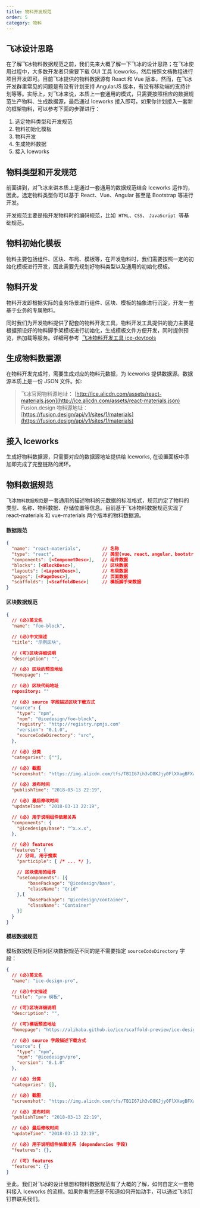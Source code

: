 ```yaml
---
title: 物料开发规范
order: 5
category: 物料
---
```


## 飞冰设计思路

在了解飞冰物料数据规范之前，我们先来大概了解一下飞冰的设计思路；在飞冰使用过程中，大多数开发者只需要下载 GUI 工具 Iceworks，然后按照文档教程进行项目开发即可。目前飞冰提供的物料数据源有 React 和 Vue 版本，然而，在飞冰开发群里常见的问题是有没有计划支持 AngularJS 版本，有没有移动端的支持计划等等。实际上，对飞冰来说，本质上一套通用的模式，只需要按照相应的数据规范生产物料、生成数据源，最后通过 Iceworks 接入即可。如果你计划接入一套新的框架物料，可以参考下面的步骤进行：

1. 选定物料类型和开发规范
2. 物料初始化模板
3. 物料开发
4. 生成物料数据
5. 接入 Iceworks

## 物料类型和开发规范

前面讲到，对飞冰来讲本质上是通过一套通用的数据规范结合 Iceworks 运作的，因此，选定物料类型你可以基于 React、Vue、Angular 甚至是 Bootstrap 等进行开发。

开发规范主要是指开发物料时的编码规范，比如  `HTML`、`CSS`、 `JavaScript`  等基础规范。

## 物料初始化模板

物料主要包括组件、区块、布局、模板等，在开发物料时，我们需要按照一定的初始化模板进行开发，因此需要先规划好物料类型以及通用的初始化模板。

## 物料开发

物料开发即根据实际的业务场景进行组件、区块、模板的抽象进行沉淀，开发一套基于业务的专属物料。

同时我们为开发物料提供了配套的物料开发工具，物料开发工具提供的能力主要是根据预设好的物料脚手架模板进行初始化，生成模板文件方便开发，同时提供预览，热加载等服务。详细可参考  [飞冰物料开发工具 ice-devtools](https://github.com/alibaba/ice/tree/master/tools/ice-devtools)

## 生成物料数据源

在物料开发完成时，需要生成对应的物料元数据，为 Iceworks 提供数据源。数据源本质上是一份 JSON 文件。如:

> 飞冰官网物料源地址： [http://ice.alicdn.com/assets/react-materials.json](http://ice.alicdn.com/assets/react-materials.json)
> Fusion.design 物料源地址：[https://fusion.design/api/v1/sites/1/materials](https://fusion.design/api/v1/sites/1/materials)

## 接入 Iceworks

生成好物料数据源，只需要对应的数据源地址提供给 Iceworks, 在设置面板中添加即完成了完整链路的闭环。

## 物料数据规范

飞冰`物料数据规范`是一套通用的描述物料的元数据的标准格式，规范约定了物料的类型、名称、物料数据、存储位置等信息。目前基于飞冰物料数据规范实现了 react-materials 和 vue-materials 两个版本的物料数据源。

#### 数据规范

```json
{
  "name": "react-materials",        // 名称
  "type": "react",                  // 类型(vue、react、angular、bootstrap、etc）
  "components": [<ComponetDesc>],   // 组件数据
  "blocks": [<BlockDesc>],          // 区块数据
  "layouts": [<LayoutDesc>],        // 布局数据
  "pages": [<PageDesc>],            // 页面数据
  "scaffolds": [<ScaffoldDesc>]     // 模板脚手架数据
}
```

#### 区块数据规范

```json
{
  // (必)英文名
  "name": "foo-block",

  // (必)中文描述
  "title": "示例区块",

  // (可)区块详细说明
  "description": "",

  // (必) 区块的预览地址
  "homepage": ""

  // (必) 区块代码地址
  repository: ""

  // (必) source 字段描述区块下载方式
  "source": {
    "type": "npm",
    "npm": "@icedesign/foo-block",
    "registry": "http://registry.npmjs.com"
    "version": "0.1.0",
    "sourceCodeDirectory": "src",
  },

  // (必) 分类
  "categories": [""],

  // (必) 截图
  "screenshot": "https://img.alicdn.com/tfs/TB1I67ih3vD8KJjy0FlXXagBFXa-947-929.png",

  // (必) 发布时间
  "publishTime": "2018-03-13 22:19",

  // (必) 最后修改时间
  "updateTime": "2018-03-13 22:19",

  // (必) 用于说明组件依赖关系
  "components": {
    "@icedesign/base": "^x.x.x",
  },

  // (必) features
  "features": {
    // 分词, 用于搜索
    "participle": { /* ... */ },

    // 区块使用的组件
    "useComponents": [{
        "basePackage": "@icedesign/base",
        "className": "Grid"
    },{
        "basePackage": "@icedesign/container",
        "className": "Container"
    }]
  }
}

```

#### 模板数据规范

模板数据规范相对区块数据规范不同的是不需要指定 `sourceCodeDirectory` 字段：

```json
{
  // (必)英文名
  "name": "ice-design-pro",

  // (必)中文描述
  "title": "pro 模板",

  // (可)区块详细说明
  "description": "",

  // (可)模板预览地址
  "homepage": "https://alibaba.github.io/ice/scaffold-preview/ice-design-pro.html"

  // (必) source 字段描述下载方式
  "source": {
    "type": "npm",
    "npm": "@icedesign/pro",
    "version": "0.1.0"
  },

  // (必) 分类
  "categories": [],

  // (必) 截图
  "screenshot": "https://img.alicdn.com/tfs/TB1I67ih3vD8KJjy0FlXXagBFXa-947-929.png",

  // (必) 发布时间
  "publishTime": "2018-03-13 22:19",

  // (必) 最后修改时间
  "updateTime": "2018-03-13 22:19",

  // (必) 用于说明组件依赖关系 (dependencies 字段)
  "features": {},

  // (可) features
  "features": {}
}
```

至此，我们对飞冰的设计思想和物料数据规范有了大概的了解，如何自定义一套物料接入 Iceworks 的流程。如果你看完还是不知道如何开始动手，可以通过飞冰钉钉群联系我们。
